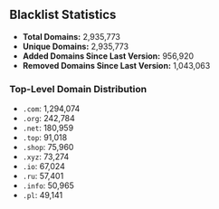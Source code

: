 ## Blacklist Statistics

- **Total Domains:** 2,935,773
- **Unique Domains:** 2,935,773
- **Added Domains Since Last Version:** 956,920
- **Removed Domains Since Last Version:** 1,043,063

### Top-Level Domain Distribution

-  `.com`: 1,294,074
-  `.org`: 242,784
-  `.net`: 180,959
-  `.top`: 91,018
-  `.shop`: 75,960
-  `.xyz`: 73,274
-  `.io`: 67,024
-  `.ru`: 57,401
-  `.info`: 50,965
-  `.pl`: 49,141
